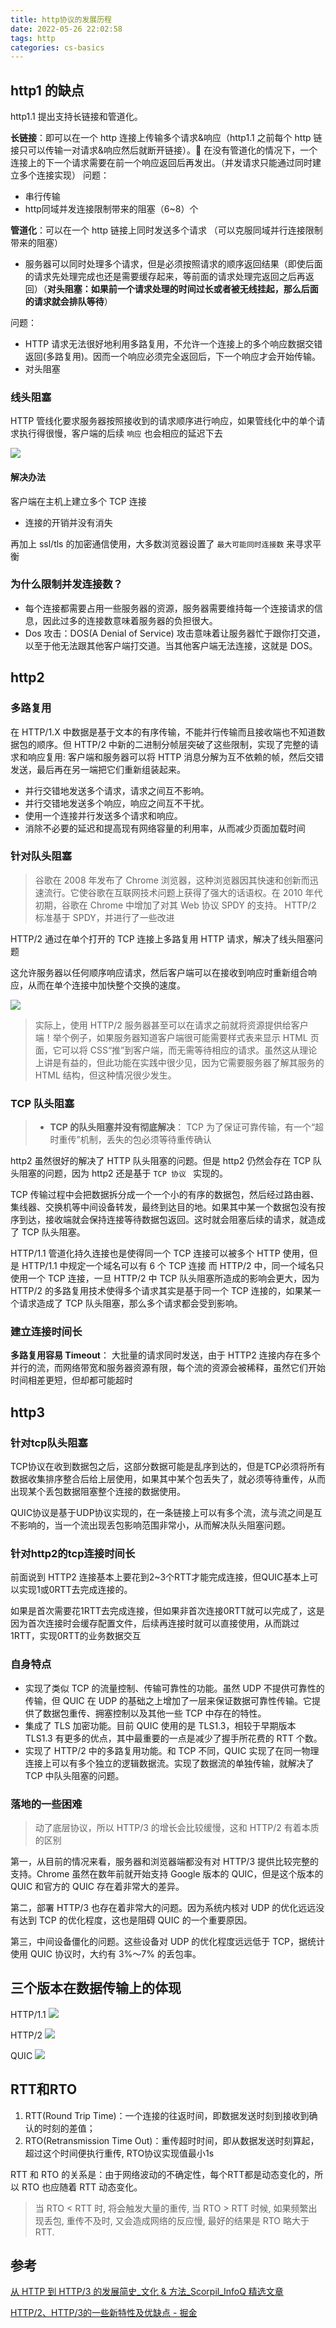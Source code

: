 ```yaml
---
title: http协议的发展历程
date: 2022-05-26 22:02:58
tags: http
categories: cs-basics
---
```


## http1 的缺点
http1.1 提出支持长链接和管道化。

**长链接**：即可以在一个 http 连接上传输多个请求&响应（http1.1 之前每个 http 链接只可以传输一对请求&响应然后就断开链接）。 在没有管道化的情况下，一个连接上的下一个请求需要在前一个响应返回后再发出。（并发请求只能通过同时建立多个连接实现）
问题：
-   串行传输
-   http同域并发连接限制带来的阻塞（6~8）个
    
**管道化**：可以在一个 http 链接上同时发送多个请求 （可以克服同域并行连接限制带来的阻塞）
-   服务器可以同时处理多个请求，但是必须按照请求的顺序返回结果（即使后面的请求先处理完成也还是需要缓存起来，等前面的请求处理完返回之后再返回）（**对头阻塞：如果前一个请求处理的时间过长或者被无线挂起，那么后面的请求就会排队等待**）
    
问题：
-   HTTP 请求无法很好地利用多路复用，不允许一个连接上的多个响应数据交错返回(多路复用)。因而一个响应必须完全返回后，下一个响应才会开始传输。
-   对头阻塞

### 线头阻塞
HTTP 管线化要求服务器按照接收到的请求顺序进行响应，如果管线化中的单个请求执行得很慢，客户端的后续 ` 响应 ` 也会相应的延迟下去

![](https://static001.infoq.cn/resource/image/48/00/483db522e673c62bee2b8261534d9600.png)

#### 解决办法
客户端在主机上建立多个 TCP 连接
- 连接的开销并没有消失

再加上 ssl/tls 的加密通信使用，大多数浏览器设置了 ` 最大可能同时连接数 ` 来寻求平衡

### 为什么限制并发连接数？
-   每个连接都需要占用一些服务器的资源，服务器需要维持每一个连接请求的信息，因此过多的连接数意味着服务器的负担很大。
-   Dos 攻击：DOS(A Denial of Service) 攻击意味着让服务器忙于跟你打交道，以至于他无法跟其他客户端打交道。当其他客户端无法连接，这就是 DOS。

## http2
### 多路复用
在 HTTP/1.X 中数据是基于文本的有序传输，不能并行传输而且接收端也不知道数据包的顺序。但 HTTP/2 中新的二进制分帧层突破了这些限制，实现了完整的请求和响应复用: 客户端和服务器可以将 HTTP 消息分解为互不依赖的帧，然后交错发送，最后再在另一端把它们重新组装起来。

- 并行交错地发送多个请求，请求之间互不影响。
- 并行交错地发送多个响应，响应之间互不干扰。
- 使用一个连接并行发送多个请求和响应。
- 消除不必要的延迟和提高现有网络容量的利用率，从而减少页面加载时间

### 针对队头阻塞
> 谷歌在 2008 年发布了 Chrome 浏览器，这种浏览器因其快速和创新而迅速流行。它使谷歌在互联网技术问题上获得了强大的话语权。在 2010 年代初期，谷歌在 Chrome 中增加了对其 Web 协议 SPDY 的支持。
HTTP/2 标准基于 SPDY，并进行了一些改进

HTTP/2 通过在单个打开的 TCP 连接上多路复用 HTTP 请求，解决了线头阻塞问题

这允许服务器以任何顺序响应请求，然后客户端可以在接收到响应时重新组合响应，从而在单个连接中加快整个交换的速度。

![](https://static001.infoq.cn/resource/image/ff/5c/ff75d52d2f8ec7f656f65eaaa7f4ae5c.png)

> 实际上，使用 HTTP/2 服务器甚至可以在请求之前就将资源提供给客户端！举个例子，如果服务器知道客户端很可能需要样式表来显示 HTML 页面，它可以将 CSS“推”到客户端，而无需等待相应的请求。虽然这从理论上讲是有益的，但此功能在实践中很少见，因为它需要服务器了解其服务的 HTML 结构，但这种情况很少发生。

### TCP 队头阻塞
> -   **TCP 的队头阻塞并没有彻底解决**： TCP 为了保证可靠传输，有一个“超时重传”机制，丢失的包必须等待重传确认

http2 虽然很好的解决了 HTTP 队头阻塞的问题。但是 http2 仍然会存在 TCP 队头阻塞的问题，因为 http2 还是基于 `TCP 协议 ` 实现的。

TCP 传输过程中会把数据拆分成一个一个小的有序的数据包，然后经过路由器、集线器、交换机等中间设备转发，最终到达目的地。如果其中某一个数据包没有按序到达，接收端就会保持连接等待数据包返回。这时就会阻塞后续的请求，就造成了 TCP 队头阻塞。

HTTP/1.1 管道化持久连接也是使得同一个 TCP 连接可以被多个 HTTP 使用，但是 HTTP/1.1 中规定一个域名可以有 6 个 TCP 连接
而 HTTP/2 中，同一个域名只使用一个 TCP 连接，一旦 HTTP/2 中 TCP 队头阻塞所造成的影响会更大，因为 HTTP/2 的多路复用技术使得多个请求其实是基于同一个 TCP 连接的，如果某一个请求造成了 TCP 队头阻塞，那么多个请求都会受到影响。

### 建立连接时间长
**多路复用容易 Timeout**： 大批量的请求同时发送，由于 HTTP2 连接内存在多个并行的流，而网络带宽和服务器资源有限，每个流的资源会被稀释，虽然它们开始时间相差更短，但却都可能超时
## http3
### 针对tcp队头阻塞
TCP协议在收到数据包之后，这部分数据可能是乱序到达的，但是TCP必须将所有数据收集排序整合后给上层使用，如果其中某个包丢失了，就必须等待重传，从而出现某个丢包数据阻塞整个连接的数据使用。

QUIC协议是基于UDP协议实现的，在一条链接上可以有多个流，流与流之间是互不影响的，当一个流出现丢包影响范围非常小，从而解决队头阻塞问题。

### 针对http2的tcp连接时间长
前面说到 HTTP2 连接基本上要花到2~3个RTT才能完成连接，但QUIC基本上可以实现1或0RTT去完成连接的。

如果是首次需要花1RTT去完成连接，但如果非首次连接0RTT就可以完成了，这是因为首次连接时会缓存配置文件，后续再连接时就可以直接使用，从而跳过1RTT，实现0RTT的业务数据交互

### 自身特点
-   实现了类似 TCP 的流量控制、传输可靠性的功能。虽然 UDP 不提供可靠性的传输，但 QUIC 在 UDP 的基础之上增加了一层来保证数据可靠性传输。它提供了数据包重传、拥塞控制以及其他一些 TCP 中存在的特性。
-   集成了 TLS 加密功能。目前 QUIC 使用的是 TLS1.3，相较于早期版本 TLS1.3 有更多的优点，其中最重要的一点是减少了握手所花费的 RTT 个数。
-   实现了 HTTP/2 中的多路复用功能。和 TCP 不同，QUIC 实现了在同一物理连接上可以有多个独立的逻辑数据流。实现了数据流的单独传输，就解决了 TCP 中队头阻塞的问题。

### 落地的一些困难
> 动了底层协议，所以 HTTP/3 的增长会比较缓慢，这和 HTTP/2 有着本质的区别

第一，从目前的情况来看，服务器和浏览器端都没有对 HTTP/3 提供比较完整的支持。Chrome 虽然在数年前就开始支持 Google 版本的 QUIC，但是这个版本的 QUIC 和官方的 QUIC 存在着非常大的差异。

第二，部署 HTTP/3 也存在着非常大的问题。因为系统内核对 UDP 的优化远远没有达到 TCP 的优化程度，这也是阻碍 QUIC 的一个重要原因。

第三，中间设备僵化的问题。这些设备对 UDP 的优化程度远远低于 TCP，据统计使用 QUIC 协议时，大约有 3%～7% 的丢包率。

## 三个版本在数据传输上的体现
HTTP/1.1
![](https://cdn.jsdelivr.net/gh/jiechen257/gallery@main/img/202307171105979.png)

HTTP/2
![](https://cdn.jsdelivr.net/gh/jiechen257/gallery@main/img/202307171106136.png)

QUIC
![](https://cdn.jsdelivr.net/gh/jiechen257/gallery@main/img/202307171106664.png)

## RTT和RTO
1.  RTT(Round Trip Time)：一个连接的往返时间，即数据发送时刻到接收到确认的时刻的差值；
2.  RTO(Retransmission Time Out)：重传超时时间，即从数据发送时刻算起，超过这个时间便执行重传, RTO协议实现值最小1s

RTT 和 RTO 的关系是：由于网络波动的不确定性，每个RTT都是动态变化的，所以 RTO 也应随着 RTT 动态变化。

> 当 RTO < RTT 时, 将会触发大量的重传, 当 RTO > RTT 时候, 如果频繁出现丢包, 重传不及时, 又会造成网络的反应慢, 最好的结果是 RTO 略大于 RTT.

## 参考
[从 HTTP 到 HTTP/3 的发展简史_文化 & 方法_Scorpil_InfoQ 精选文章](https://www.infoq.cn/article/uallzq6vu7emxbxdkjex)

[HTTP/2、HTTP/3的一些新特性及优缺点 - 掘金](https://juejin.cn/post/7096295041211039751#heading-8)